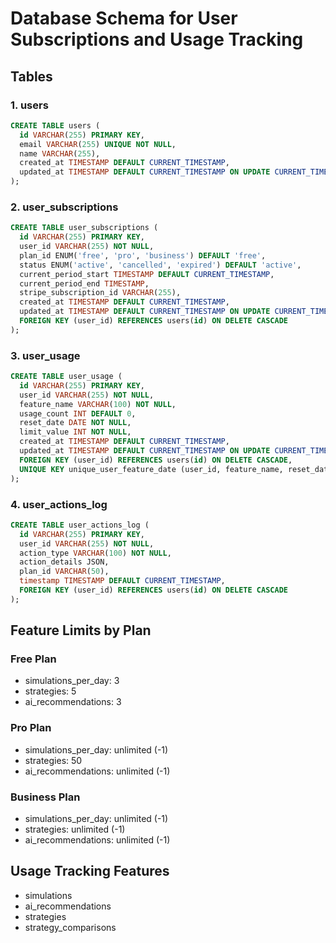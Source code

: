 # Database Schema for User Subscriptions and Usage Tracking

## Tables

### 1. users
```sql
CREATE TABLE users (
  id VARCHAR(255) PRIMARY KEY,
  email VARCHAR(255) UNIQUE NOT NULL,
  name VARCHAR(255),
  created_at TIMESTAMP DEFAULT CURRENT_TIMESTAMP,
  updated_at TIMESTAMP DEFAULT CURRENT_TIMESTAMP ON UPDATE CURRENT_TIMESTAMP
);
```

### 2. user_subscriptions
```sql
CREATE TABLE user_subscriptions (
  id VARCHAR(255) PRIMARY KEY,
  user_id VARCHAR(255) NOT NULL,
  plan_id ENUM('free', 'pro', 'business') DEFAULT 'free',
  status ENUM('active', 'cancelled', 'expired') DEFAULT 'active',
  current_period_start TIMESTAMP DEFAULT CURRENT_TIMESTAMP,
  current_period_end TIMESTAMP,
  stripe_subscription_id VARCHAR(255),
  created_at TIMESTAMP DEFAULT CURRENT_TIMESTAMP,
  updated_at TIMESTAMP DEFAULT CURRENT_TIMESTAMP ON UPDATE CURRENT_TIMESTAMP,
  FOREIGN KEY (user_id) REFERENCES users(id) ON DELETE CASCADE
);
```

### 3. user_usage
```sql
CREATE TABLE user_usage (
  id VARCHAR(255) PRIMARY KEY,
  user_id VARCHAR(255) NOT NULL,
  feature_name VARCHAR(100) NOT NULL,
  usage_count INT DEFAULT 0,
  reset_date DATE NOT NULL,
  limit_value INT NOT NULL,
  created_at TIMESTAMP DEFAULT CURRENT_TIMESTAMP,
  updated_at TIMESTAMP DEFAULT CURRENT_TIMESTAMP ON UPDATE CURRENT_TIMESTAMP,
  FOREIGN KEY (user_id) REFERENCES users(id) ON DELETE CASCADE,
  UNIQUE KEY unique_user_feature_date (user_id, feature_name, reset_date)
);
```

### 4. user_actions_log
```sql
CREATE TABLE user_actions_log (
  id VARCHAR(255) PRIMARY KEY,
  user_id VARCHAR(255) NOT NULL,
  action_type VARCHAR(100) NOT NULL,
  action_details JSON,
  plan_id VARCHAR(50),
  timestamp TIMESTAMP DEFAULT CURRENT_TIMESTAMP,
  FOREIGN KEY (user_id) REFERENCES users(id) ON DELETE CASCADE
);
```

## Feature Limits by Plan

### Free Plan
- simulations_per_day: 3
- strategies: 5
- ai_recommendations: 3

### Pro Plan  
- simulations_per_day: unlimited (-1)
- strategies: 50
- ai_recommendations: unlimited (-1)

### Business Plan
- simulations_per_day: unlimited (-1)
- strategies: unlimited (-1)
- ai_recommendations: unlimited (-1)

## Usage Tracking Features
- simulations
- ai_recommendations  
- strategies
- strategy_comparisons
